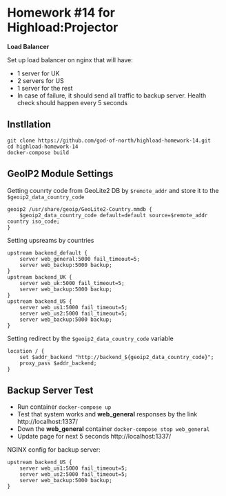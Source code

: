 # Homework #14 for Highload:Projector

**Load Balancer**

Set up load balancer on nginx that will have:

- 1 server for UK
- 2 servers for US
- 1 server for the rest
- In case of failure, it should send all traffic to backup server. Health check should happen every 5 seconds


## Instllation

```
git clone https://github.com/god-of-north/highload-homework-14.git
cd highload-homework-14
docker-compose build
```

## GeoIP2 Module Settings

Getting counrty code from GeoLite2 DB by ```$remote_addr``` and store it to the ```$geoip2_data_country_code```
```
geoip2 /usr/share/geoip/GeoLite2-Country.mmdb {
    $geoip2_data_country_code default=default source=$remote_addr country iso_code;
}
```

Setting upsreams by countries
```
upstream backend_default {
    server web_general:5000 fail_timeout=5;
    server web_backup:5000 backup;
}
upstream backend_UK {
    server web_uk:5000 fail_timeout=5;
    server web_backup:5000 backup;
}
upstream backend_US {
    server web_us1:5000 fail_timeout=5;
    server web_us2:5000 fail_timeout=5;
    server web_backup:5000 backup;
}
```

Setting redirect by the ```$geoip2_data_country_code``` variable
```
location / {
    set $addr_backend "http://backend_${geoip2_data_country_code}";
    proxy_pass $addr_backend;
}
```

## Backup Server Test

- Run container ```docker-compose up```
- Test that system works and **web_general** responses by the link http://localhost:1337/
- Down the **web_general** container ```docker-compose stop web_general```
- Update page for next 5 seconds http://localhost:1337/

NGINX config for backup server:
```
upstream backend_US {
    server web_us1:5000 fail_timeout=5;
    server web_us2:5000 fail_timeout=5;
    server web_backup:5000 backup;
}
```

